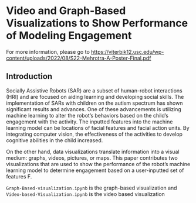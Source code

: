 # Video and Graph-Based Visualizations to Show Performance of Modeling Engagement

For more information, please go to https://viterbik12.usc.edu/wp-content/uploads/2022/08/S22-Mehrotra-A-Poster-Final.pdf

## Introduction

Socially Assistive Robots (SAR) are a subset of human-robot interactions (HRI) and are focused on aiding learning and developing social skills. The implementation of SARs with children on the autism spectrum has shown significant results and advances. One of these advancements is utilizing machine learning to alter the robot’s behaviors based on the child’s engagement with the activity. The inputted features into the machine learning model can be locations of facial features and facial action units. By integrating computer vision, the effectiveness of the activities to develop cognitive abilities in the child increased.  

On the other hand, data visualizations translate information into a visual medium: graphs, videos, pictures, or maps. This paper contributes two visualizations that are used to show the performance of the robot’s machine learning model to determine engagement based on a user-inputted set of features F. 

`Graph-Based-visualization.ipynb` is the graph-based visualization and `Video-based-Visualization.ipynb` is the video based visualization
